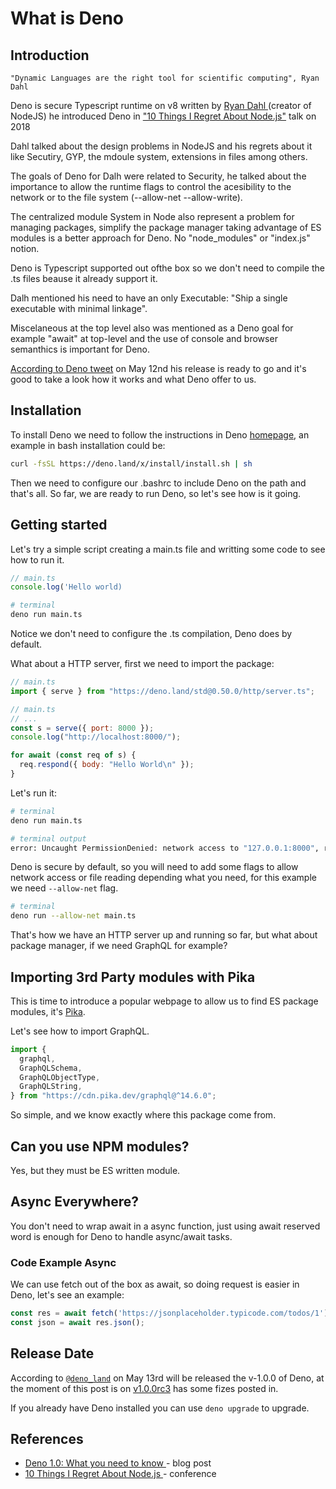 # What is Deno

## Introduction

```
"Dynamic Languages are the right tool for scientific computing", Ryan Dahl
```
Deno is secure Typescript runtime on v8 written by [Ryan Dahl ](https://en.wikipedia.org/wiki/Ryan_Dahl) (creator of NodeJS) he introduced Deno in ["10 Things I Regret About Node.js"](https://www.youtube.com/watch?v=M3BM9TB-8yA) talk on 2018

Dahl talked about the design problems in NodeJS and his regrets about it like Secutiry, GYP, the mdoule system, extensions in files among others.

The goals of Deno for Dalh were related to Security, he talked about the importance to allow the runtime flags to control the acesibility to the network or to the file system (--allow-net --allow-write).

The centralized module System in Node also represent a problem for managing packages, simplify the package manager taking advantage of ES modules is a better approach for Deno. No "node_modules" or "index.js" notion.

Deno is Typescript supported out ofthe box so we don't need to compile the .ts files beause it already support it.

Dalh mentioned his need to have an only Executable: "Ship a single executable with minimal linkage".

Miscelaneous at the top level also was mentioned as a Deno goal for example "await" at top-level and the use of console and browser semanthics is important for Deno.

[According to Deno tweet](https://twitter.com/deno_land/status/1260199156037169153?s=20) on May 12nd his release is ready to go and it's good to take a look how it works and what Deno offer to us.

## Installation

To install Deno we need to follow the instructions in Deno [homepage](https://deno.land/), an example in bash installation could be:

```bash
curl -fsSL https://deno.land/x/install/install.sh | sh
```

Then we need to configure our .bashrc to include Deno on the path and that's all. So far, we are ready to run Deno, so let's see how is it going.

## Getting started

Let's try a simple script creating a main.ts file and writting some code to see how to run it.

```javascript
// main.ts
console.log('Hello world)
```
```bash
# terminal
deno run main.ts
```
Notice we don't need to configure the .ts compilation, Deno does by default.

What about a HTTP server, first we need to import the package:

```javascript
// main.ts
import { serve } from "https://deno.land/std@0.50.0/http/server.ts";
```
```javascript
// main.ts
// ...
const s = serve({ port: 8000 });
console.log("http://localhost:8000/");

for await (const req of s) {
  req.respond({ body: "Hello World\n" });
}
```

Let's run it:
```bash
# terminal
deno run main.ts
```
```bash
# terminal output
error: Uncaught PermissionDenied: network access to "127.0.0.1:8000", run again with the --allow-net flag
```

Deno is secure by default, so you will need to add some flags to allow network access or file reading depending what you need, for this example we need `--allow-net` flag.

```bash
# terminal
deno run --allow-net main.ts
```

That's how we have an HTTP server up and running so far, but what about package manager, if we need GraphQL for example?

## Importing 3rd Party modules with Pika

This is time to introduce a popular webpage to allow us to find ES package modules, it's [Pika](https://www.pika.dev/search).

Let's see how to import GraphQL.

```javascript
import {
  graphql,
  GraphQLSchema,
  GraphQLObjectType,
  GraphQLString,
} from "https://cdn.pika.dev/graphql@^14.6.0";
```
So simple, and we know exactly where this package come from.

## Can you use NPM modules?
Yes, but they must be ES written module.

## Async Everywhere?
You don't need to wrap await in a async function, just using await reserved word is enough for Deno to handle async/await tasks.

### Code Example Async
We can use fetch out of the box as await, so doing request is easier in Deno, let's see an example:

```javascript
const res = await fetch('https://jsonplaceholder.typicode.com/todos/1')
const json = await res.json();
```

## Release Date
According to [`@deno_land`](https://twitter.com/deno_land) on May 13rd will be released the v-1.0.0 of Deno, at the moment of this post is on [v1.0.0rc3](https://github.com/denoland/deno/releases/tag/v1.0.0-rc3) has some fizes posted in.

If you already have Deno installed you can use `deno upgrade` to upgrade.

## References

* [Deno 1.0: What you need to know
](https://blog.logrocket.com/deno-1-0-what-you-need-to-know/)  - blog post
* [10 Things I Regret About Node.js ](https://www.youtube.com/watch?v=M3BM9TB-8yA) - conference